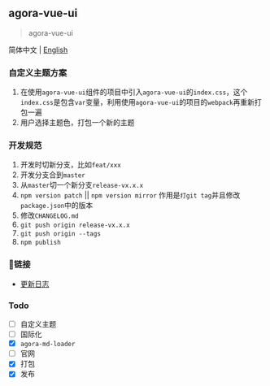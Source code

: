 ## agora-vue-ui
> agora-vue-ui

简体中文 | [English](./README-US.md)

### 自定义主题方案
1. 在使用`agora-vue-ui`组件的项目中引入`agora-vue-ui`的`index.css`，这个`index.css`是包含`var`变量，利用使用`agora-vue-ui`的项目的`webpack`再重新打包一遍
2. 用户选择主题色，打包一个新的主题

### 开发规范
1. 开发时切新分支，比如`feat/xxx`
2. 开发分支合到`master`
3. 从`master`切一个新分支`release-vx.x.x`
4. `npm version patch` || `npm version mirror` 作用是`打git tag`并且修改`package.json`中的版本
5. 修改`CHANGELOG.md`
6. `git push origin release-vx.x.x`
7. `git push origin --tags`
8. `npm publish`

### 🔗链接
- [更新日志](./CHAGELOG.md)

### Todo
- [ ] 自定义主题
- [ ] 国际化
- [x] `agora-md-loader`
- [ ] 官网
- [x] 打包
- [x] 发布
